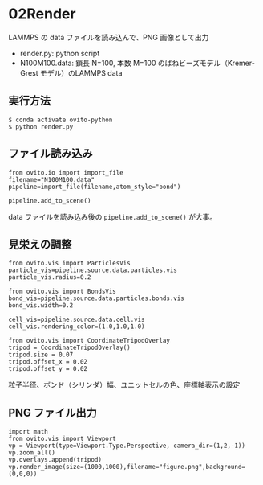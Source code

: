 # 02Render
LAMMPS の data ファイルを読み込んで、PNG 画像として出力
- render.py: python script
- N100M100.data: 鎖長 N=100, 本数 M=100 のばねビーズモデル（Kremer-Grest モデル）のLAMMPS data

## 実行方法
```
$ conda activate ovito-python
$ python render.py
```

## ファイル読み込み
```
from ovito.io import import_file
filename="N100M100.data"
pipeline=import_file(filename,atom_style="bond")

pipeline.add_to_scene()
```
data ファイルを読み込み後の `pipeline.add_to_scene()` が大事。

## 見栄えの調整
```
from ovito.vis import ParticlesVis
particle_vis=pipeline.source.data.particles.vis
particle_vis.radius=0.2

from ovito.vis import BondsVis
bond_vis=pipeline.source.data.particles.bonds.vis
bond_vis.width=0.2

cell_vis=pipeline.source.data.cell.vis
cell_vis.rendering_color=(1.0,1.0,1.0)

from ovito.vis import CoordinateTripodOverlay
tripod = CoordinateTripodOverlay()
tripod.size = 0.07
tripod.offset_x = 0.02
tripod.offset_y = 0.02
```
粒子半径、ボンド（シリンダ）幅、ユニットセルの色、座標軸表示の設定

## PNG ファイル出力
```
import math
from ovito.vis import Viewport
vp = Viewport(type=Viewport.Type.Perspective, camera_dir=(1,2,-1))
vp.zoom_all()
vp.overlays.append(tripod)
vp.render_image(size=(1000,1000),filename="figure.png",background=(0,0,0))
```